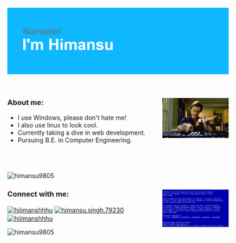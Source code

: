 <p><img align="center" src="./assets/images/header.png" alt="header" /></p>
<br>
<div>
  <p><img align="right" src="./assets/gifs/coding.gif" width="30%" alt="coding-gif" /></p>
  <h3>About me:</h3>
  <ul>
    <li>I use Windows, please don't hate me!</li>
    <li>I also use linux to look cool.</li>
    <li>Currently taking a dive in web development.</li>
    <li>Pursuing  B.E. in Computer Engineering.</li>
  </ul>
</div>
<br>
<br>
<p><img align="center" src="https://github-readme-stats.vercel.app/api/top-langs?username=himansu9805&show_icons=true&locale=en&layout=compact" alt="himansu9805" /></p>
<div>
  <p><img align="right" src="./assets/gifs/windows-error.gif" width="30%" alt="windows-error-gif" /></p>
  <h3 align="left">Connect with me:</h3>
  <p align="left">
  <a href="https://twitter.com/hiiimanshhhu" target="blank"><img align="center" src="https://cdn.jsdelivr.net/npm/simple-icons@3.0.1/icons/twitter.svg" alt="hiiimanshhhu" height="30" width="40" /></a>
  <a href="https://fb.com/himansu.singh.79230" target="blank"><img align="center" src="https://cdn.jsdelivr.net/npm/simple-icons@3.0.1/icons/facebook.svg" alt="himansu.singh.79230" height="30" width="40" /></a>
  <a href="https://instagram.com/hiiimanshhhu" target="blank"><img align="center" src="https://cdn.jsdelivr.net/npm/simple-icons@3.0.1/icons/instagram.svg" alt="hiiimanshhhu" height="30" width="40" /></a>
  </p>
</div>
<p><img align="left" src="https://github-readme-stats.vercel.app/api?username=himansu9805&show_icons=true&locale=en" alt="himansu9805" /></p>
